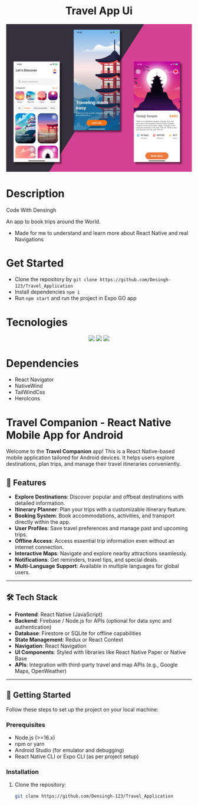 <h1 align='center'>Travel App Ui</h1>

<img src='public/profile.png'>

# Description
<p>Code With Densingh</a></p>
An app to book trips around the World.

- Made for me to understand and learn more about React Native and real Navigations

# Get Started
- Clone the repository by `git clone https://github.com/Desingh-123/Travel_Application`
- Install dependencies `npm i`
- Run `npm start` and run the project in Expo GO app

# Tecnologies 
<div align='center'>
    <img src='https://img.shields.io/badge/React_Native-20232A?style=for-the-badge&logo=react&logoColor=61DAFB'/>
    <img src='https://img.shields.io/badge/Tailwind_CSS-38B2AC?style=for-the-badge&logo=tailwind-css&logoColor=white'/>
    <img src='https://img.shields.io/badge/expo-1C1E24?style=for-the-badge&logo=expo&logoColor=#D04A37)'/>
</div>

# Dependencies
- React Navigator
- NativeWind
- TailWindCss
- HeroIcons
# Travel Companion - React Native Mobile App for Android

Welcome to the **Travel Companion** app! This is a React Native-based mobile application tailored for Android devices. It helps users explore destinations, plan trips, and manage their travel itineraries conveniently.

## 📱 Features

- **Explore Destinations**: Discover popular and offbeat destinations with detailed information.
- **Itinerary Planner**: Plan your trips with a customizable itinerary feature.
- **Booking System**: Book accommodations, activities, and transport directly within the app.
- **User Profiles**: Save travel preferences and manage past and upcoming trips.
- **Offline Access**: Access essential trip information even without an internet connection.
- **Interactive Maps**: Navigate and explore nearby attractions seamlessly.
- **Notifications**: Get reminders, travel tips, and special deals.
- **Multi-Language Support**: Available in multiple languages for global users.

---

## 🛠️ Tech Stack

- **Frontend**: React Native (JavaScript)
- **Backend**: Firebase / Node.js for APIs (optional for data sync and authentication)
- **Database**: Firestore or SQLite for offline capabilities
- **State Management**: Redux or React Context
- **Navigation**: React Navigation
- **UI Components**: Styled with libraries like React Native Paper or Native Base
- **APIs**: Integration with third-party travel and map APIs (e.g., Google Maps, OpenWeather)

---

## 🚀 Getting Started

Follow these steps to set up the project on your local machine:

### Prerequisites

- Node.js (>=16.x)
- npm or yarn
- Android Studio (for emulator and debugging)
- React Native CLI or Expo CLI (as per project setup)

### Installation

1. Clone the repository:
   ```bash
   git clone https://github.com/Densingh-123/Travel_Application

 
